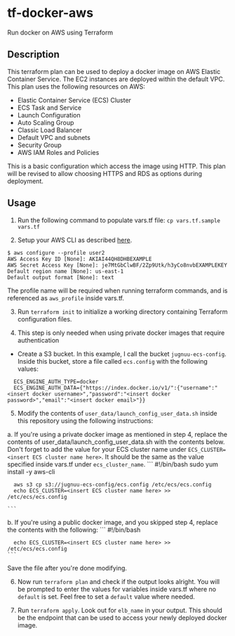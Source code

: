 # tf-docker-aws
Run docker on AWS using Terraform

## Description

This terraform plan can be used to deploy a docker image on AWS Elastic Container Service. The EC2 instances are deployed within the default VPC. This plan uses the following resources on AWS:

- Elastic Container Service (ECS) Cluster
- ECS Task and Service
- Launch Configuration
- Auto Scaling Group
- Classic Load Balancer
- Default VPC and subnets
- Security Group
- AWS IAM Roles and Policies

This is a basic configuration which access the image using HTTP. This plan will be revised to allow choosing HTTPS and RDS as options during deployment.

## Usage

1. Run the following command to populate vars.tf file:
`cp vars.tf.sample vars.tf`

2. Setup your AWS CLI as described [here](https://docs.aws.amazon.com/cli/latest/userguide/cli-chap-getting-started.html).

```
$ aws configure --profile user2
AWS Access Key ID [None]: AKIAI44QH8DHBEXAMPLE
AWS Secret Access Key [None]: je7MtGbClwBF/2Zp9Utk/h3yCo8nvbEXAMPLEKEY
Default region name [None]: us-east-1
Default output format [None]: text
```

The profile name will be required when running terraform commands, and is referenced as `aws_profile` inside vars.tf.

3. Run `terraform init` to initialize a working directory containing Terraform configuration files.

4. This step is only needed when using private docker images that require authentication

  - Create a S3 bucket. In this example, I call the bucket `jugnuu-ecs-config`. Inside this bucket, store a file called `ecs.config` with the following values:

  ```
    ECS_ENGINE_AUTH_TYPE=docker
    ECS_ENGINE_AUTH_DATA={"https://index.docker.io/v1/":{"username":"<insert docker username>","password":"<insert docker password>","email":"<insert docker email>"}}
  ```

5. Modify the contents of `user_data/launch_config_user_data.sh` inside this repository using the following instructions:

  a. If you're using a private docker image as mentioned in step 4, replace the contents of user_data/launch_config_user_data.sh with the contents below. Don't forget to add the value for your ECS cluster name under `ECS_CLUSTER=<insert ECS cluster name here>`. It should be the same as the value specified inside vars.tf under `ecs_cluster_name`.
    ```
      #!/bin/bash
      sudo yum install -y aws-cli

      aws s3 cp s3://jugnuu-ecs-config/ecs.config /etc/ecs/ecs.config
      echo ECS_CLUSTER=<insert ECS cluster name here> >> /etc/ecs/ecs.config

    ```
  b. If you're using a public docker image, and you skipped step 4, replace the contents with the following:
    ```
      #!/bin/bash

      echo ECS_CLUSTER=<insert ECS cluster name here> >> /etc/ecs/ecs.config
    ```

  Save the file after you're done modifying.

6. Now run `terraform plan` and check if the output looks alright. You will be prompted to enter the values for variables inside vars.tf where no `default` is set. Feel free to set a `default` value where needed.

7. Run `terraform apply`. Look out for `elb_name` in your output. This should be the endpoint that can be used to access your newly deployed docker image.
